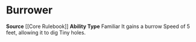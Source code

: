 ﻿---
ability_type: Familiar
actions: null
frequency: null
id: '2'
name: Burrower
rarity: Common
requirement: null
source: '[[DATABASE/source/Core Rulebook|Core Rulebook]]'
trait: null
type: Familiar Ability

---
# Burrower

**Source** [[Core Rulebook]] 
**Ability Type** Familiar
It gains a burrow Speed of 5 feet, allowing it to dig Tiny holes.